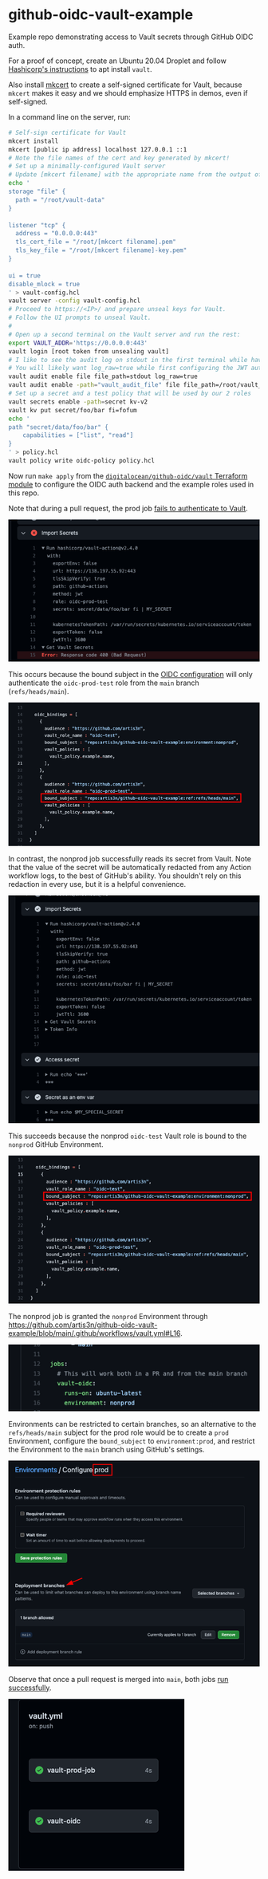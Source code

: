 # github-oidc-vault-example
Example repo demonstrating access to Vault secrets through GitHub OIDC auth.

For a proof of concept, create an Ubuntu 20.04 Droplet and follow [Hashicorp's instructions]() to apt install `vault`.

Also install [mkcert](https://github.com/FiloSottile/mkcert) to create a self-signed certificate for Vault, because `mkcert` makes it easy
and we should emphasize HTTPS in demos, even if self-signed.

In a command line on the server, run:

```bash
# Self-sign certificate for Vault
mkcert install
mkcert [public ip address] localhost 127.0.0.1 ::1
# Note the file names of the cert and key generated by mkcert!
# Set up a minimally-configured Vault server
# Update [mkcert filename] with the appropriate name from the output of the previous command
echo '
storage "file" {
  path = "/root/vault-data"
}

listener "tcp" {
  address = "0.0.0.0:443"
  tls_cert_file = "/root/[mkcert filename].pem"
  tls_key_file = "/root/[mkcert filename]-key.pem"
}

ui = true
disable_mlock = true
' > vault-config.hcl
vault server -config vault-config.hcl
# Proceed to https://<IP>/ and prepare unseal keys for Vault.
# Follow the UI prompts to unseal Vault.
#
# Open up a second terminal on the Vault server and run the rest:
export VAULT_ADDR='https://0.0.0.0:443'
vault login [root token from unsealing vault]
# I like to see the audit log on stdout in the first terminal while having a file to refer back to if needed
# You will likely want log_raw=true while first configuring the JWT auth backend in your development environment for debugging convenience.
vault audit enable file file_path=stdout log_raw=true
vault audit enable -path="vault_audit_file" file file_path=/root/vault_audit.log
# Set up a secret and a test policy that will be used by our 2 roles
vault secrets enable -path=secret kv-v2
vault kv put secret/foo/bar fi=fofum
echo '
path "secret/data/foo/bar" {
    capabilities = ["list", "read"]
}
' > policy.hcl
vault policy write oidc-policy policy.hcl
```

Now run `make apply` from the [`digitalocean/github-oidc/vault` Terraform module](https://github.com/digitalocean/terraform-vault-github-oidc) to configure the OIDC auth backend and the example roles used in this repo.

Note that during a pull request, the prod job [fails to authenticate to Vault](https://github.com/artis3n/github-oidc-vault-example/actions/runs/1953263436).

![import secrets prod](docs/import-secrets-prod.png)

This occurs because the bound subject in the [OIDC configuration](https://github.com/digitalocean/terraform-vault-github-oidc/blob/main/examples/simple-repo/main.tf) will only authenticate the `oidc-prod-test` role from the `main` branch (`refs/heads/main`).

![prod bound_subject](docs/prod-oidc-binding.png)

In contrast, the nonprod job successfully reads its secret from Vault. Note that the value of the secret will be automatically redacted from any Action workflow logs, to the best of GitHub's ability.
You shouldn't rely on this redaction in every use, but it is a helpful convenience.

![import secrets CI](docs/import-secrets-ci.png)

This succeeds because the nonprod `oidc-test` Vault role is bound to the `nonprod` GitHub Environment.

![nonprod bound_subject](docs/ci-oidc-binding.png)

The nonprod job is granted the `nonprod` Environment through <https://github.com/artis3n/github-oidc-vault-example/blob/main/.github/workflows/vault.yml#L16>.

![ci github environment](docs/ci-github-environment.png)

Environments can be restricted to certain branches, so an alternative to the `refs/heads/main` subject for the prod role would be to create a `prod` Environment, configure the `bound_subject` to `environment:prod`, and restrict the Environment to the `main` branch using GitHub's settings.

![prod github environment](docs/prod-github-environment.png)

Observe that once a pull request is merged into `main`, both jobs [run successfully](https://github.com/artis3n/github-oidc-vault-example/actions/runs/1953265376).

![successful jobs](docs/successful-jobs.png)
